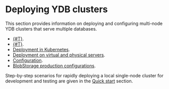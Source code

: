# Deploying YDB clusters

This section provides information on deploying and configuring multi-node YDB clusters that serve multiple databases.

* [{#T}](../../cluster/system-requirements.md).
* [{#T}](../../cluster/topology.md).
* [Deployment in Kubernetes](../../sre/kubernetes/index.md).
* [Deployment on virtual and physical servers](../manual/deploy-ydb-on-premises.md).
* [Configuration](../configuration/config.md).
* [BlobStorage production configurations](../../administration/production-storage-config.md).

Step-by-step scenarios for rapidly deploying a local single-node cluster for development and testing are given in the [Quick start](../../quickstart.md) section.

